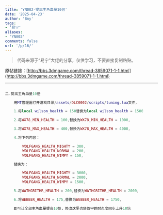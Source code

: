 ```yaml
---
title: 'YN002-提高主角血量10倍'
date: '2025-04-23'
author: 'Bny'
tags:
- '易宁'
aliases:
- 'YN002'
comments: false
url: '/p/16/'
---
```


> 代码来源于“易宁”大佬的分享，仅供学习，不要直接复制粘贴。

原帖链接：[http://bbs.3dmgame.com/thread-3859071-1-1.html](http://bbs.3dmgame.com/thread-3859071-1-1.html)

---

```lua  

二.提高主角血量10倍

	用MT管理器打开游戏目录/assets/DLC0002/scripts/tuning.lua文件，

	1.将local wilson_health = 150替换为local wilson_health = 1500

	2.将WX78_MIN_HEALTH = 100,替换为WX78_MIN_HEALTH = 1000,

	3.将WX78_MAX_HEALTH = 400,替换为WX78_MAX_HEALTH = 4000,

	4.将下列内容：

		WOLFGANG_HEALTH_MIGHTY = 300,
		WOLFGANG_HEALTH_NORMAL = 200,
		WOLFGANG_HEALTH_WIMPY = 150,

	替换为：

		WOLFGANG_HEALTH_MIGHTY = 3000,
		WOLFGANG_HEALTH_NORMAL = 2000,
		WOLFGANG_HEALTH_WIMPY = 1500,

	5.将WATHGRITHR_HEALTH = 200,替换为WATHGRITHR_HEALTH = 2000,

	6.将WEBBER_HEALTH = 175,替换为WEBBER_HEALTH = 1750,

	即可让全部主角血量提高10倍，修改这里也使盔甲的耐久度同步上升10倍

```  

